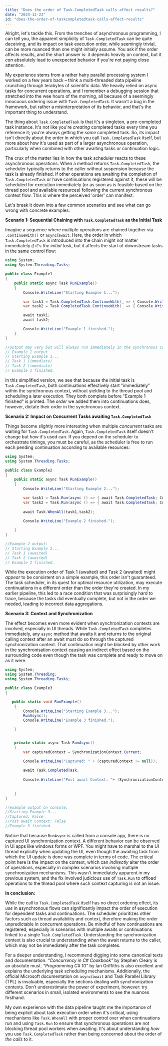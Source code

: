 ```yaml
---
title: "Does the order of Task.CompletedTask calls affect results?"
date: "2024-12-23"
id: "does-the-order-of-taskcompletedtask-calls-affect-results"
---
```


Alright, let's tackle this. From the trenches of asynchronous programming, I can tell you, the apparent simplicity of `Task.CompletedTask` can be quite deceiving, and its impact on task execution order, while seemingly trivial, can be more nuanced than one might initially assume. You ask if the order affects results, and the short answer is: it depends heavily on context, but it *can* absolutely lead to unexpected behavior if you're not paying close attention.

My experience stems from a rather hairy parallel processing system I worked on a few years back – think a multi-threaded data pipeline crunching through terabytes of scientific data. We heavily relied on async tasks for concurrent operations, and I remember a debugging session that stretched into the wee hours of the morning, all because of a seemingly innocuous ordering issue with `Task.CompletedTask`. It wasn't a bug in the framework, but rather a misinterpretation of its behavior, and that's the important thing to understand.

The thing about `Task.CompletedTask` is that it's a singleton, a pre-completed task instance. It's not like you're *creating* completed tasks every time you reference it; you're always getting the *same* completed task. So, its impact isn't directly about the order in which you call `Task.CompletedTask` itself, but more about how it's used as part of a larger asynchronous operation, particularly when combined with other awaiting tasks or continuation logic.

The crux of the matter lies in how the task scheduler reacts to these asynchronous operations. When a method returns `Task.CompletedTask`, the scheduler typically returns to the caller without suspension because the task is already finished. If other operations are awaiting the completion of `Task.CompletedTask` or have continuations registered against it, these will be scheduled for execution immediately (or as soon as is feasible based on the thread pool and available resources) following the current synchronous context flow. This is where the perceived 'order' can manifest.

Let's break it down into a few common scenarios and see what can go wrong with concrete examples:

**Scenario 1: Sequential Chaining with `Task.CompletedTask` as the Initial Task**

Imagine a sequence where multiple operations are chained together via `.ContinueWith()` or `async`/`await`. Here, the order in which `Task.CompletedTask` is introduced into the chain might not matter immediately *if it's the initial task*, but it affects the start of downstream tasks in the same control flow:

```csharp
using System;
using System.Threading.Tasks;

public class Example1
{
    public static async Task RunExample()
    {
        Console.WriteLine("Starting Example 1...");

        var task1 = Task.CompletedTask.ContinueWith(_ => { Console.WriteLine("Task 1 (immediate)"); });
        var task2 = Task.CompletedTask.ContinueWith(_ => { Console.WriteLine("Task 2 (immediate)"); });

        await task1;
        await task2;

        Console.WriteLine("Example 1 finished.");
    }
}

//output may vary but will always run immediately in the synchronous context
// Example 1 output
// Starting Example 1...
// Task 1 (immediate)
// Task 2 (immediate)
// Example 1 finished.
```

In this simplified version, we see that because the initial task is `Task.CompletedTask`, both continuations effectively start "immediately" within the synchronous context, without yielding to the thread pool and scheduling a later execution. They both complete before "Example 1 finished" is printed. The *order* we added them into continuations does, however, dictate their order in the synchronous context.

**Scenario 2: Impact on Concurrent Tasks awaiting `Task.CompletedTask`**

Things become slightly more interesting when multiple *concurrent* tasks are waiting for `Task.CompletedTask`. Again, `Task.CompletedTask` itself doesn't change but *how* it's used can. If you depend on the scheduler to orchestrate timings, you must be careful, as the scheduler is free to run each pending continuation according to available resources:

```csharp
using System;
using System.Threading.Tasks;

public class Example2
{
    public static async Task RunExample()
    {
        Console.WriteLine("Starting Example 2...");

        var task1 = Task.Run(async () => { await Task.CompletedTask; Console.WriteLine("Task 1 (awaited)"); });
        var task2 = Task.Run(async () => { await Task.CompletedTask; Console.WriteLine("Task 2 (awaited)"); });
       
        await Task.WhenAll(task1,task2);
        
        Console.WriteLine("Example 2 finished.");

    }
}

//Example 2 output: 
// Starting Example 2...
// Task 1 (awaited)
// Task 2 (awaited)
// Example 2 finished.
```

While the execution order of Task 1 (awaited) and Task 2 (awaited) might *appear* to be consistent on a simple example, this order isn't guaranteed. The task scheduler, in its quest for optimal resource utilization, may execute continuations in a different order than the order they're created. In my earlier pipeline, this led to a race condition that was surprisingly hard to trace, because the tasks did eventually complete, but not in the order we needed, leading to incorrect data aggregations.

**Scenario 3: Context and Synchronization**

The effect becomes even more evident when synchronization contexts are involved, especially in UI threads. While `Task.CompletedTask` completes immediately, any `async` method that awaits it and returns to the original calling context after an await must do so through the captured synchronization context. That continuation might be blocked by other work in the synchronisation context causing an indirect effect based on the surrounding code even though the task was complete and ready to move on as it were.

```csharp
using System;
using System.Threading;
using System.Threading.Tasks;

public class Example3
{

   public static void RunExample()
    {
        Console.WriteLine("Starting Example 3...");
        RunAsync();
        Console.WriteLine("Example 3 finished.");

    }


    private static async Task RunAsync()
    {
        var capturedContext = SynchronizationContext.Current;

        Console.WriteLine("Captured: " + (capturedContext != null));
        
        await Task.CompletedTask;
        
        Console.WriteLine("Post await Context: "+ (SynchronizationContext.Current != null ? SynchronizationContext.Current == capturedContext : false)); //context can be null in non UI thread
       
        
    }
}

//example output on console:
//Starting Example 3...
//Captured: False
//Post await Context: False
//Example 3 finished.

```

Notice that because `RunAsync` is called from a console app, there is no captured UI synchronization context. A different behavior can be observed in UI apps like windows forms or WPF. You might have to marshal to the UI thread explicitly when updating the UI, even though the awaiting task from which the UI update is done was complete in terms of code. The critical point here is the impact on the context, which can *indirectly* alter the order of operations, especially in complex scenarios involving multiple synchronization mechanisms. This wasn't immediately apparent in my previous system, and the fix involved judicious use of `Task.Run` to offload operations to the thread pool where such context capturing is not an issue.

**In conclusion:**

While the call to `Task.CompletedTask` itself has no direct ordering effect, its *use* in asynchronous flows can significantly impact the order of execution for dependent tasks and continuations. The scheduler prioritizes other factors such as thread availability and context, therefore making the order unpredictable in concurrent operations. Be mindful of how continuations are registered, especially in scenarios with multiple awaits or continuations linked to a single `Task.CompletedTask`. Understanding the synchronization context is also crucial to understanding *when* the await returns to the caller, which may not be immediately after the task completes.

For a deeper understanding, I recommend digging into some canonical texts and documentation. *“Concurrency in C# Cookbook”* by Stephen Cleary is an absolute must. *“Programming C# 10”* by Ian Griffiths is also excellent and explains the underlying task scheduling mechanisms. Additionally, the official Microsoft documentation on `async`/`await` and Task Parallel Library (TPL) is invaluable, especially the sections dealing with synchronization contexts. Don’t underestimate the power of experiment, however: try different scenarios in small, isolated environments to see the nuances firsthand.

My own experience with the data pipeline taught me the importance of being explicit about task execution order when it's critical, using mechanisms like `Task.WhenAll` with proper control over when continuations run and using `Task.Run` to ensure that synchronous operations are not blocking thread pool workers when awaiting. It's about understanding *how* you use `Task.CompletedTask` rather than being concerned about the order of *the calls* to it.
